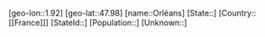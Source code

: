 ﻿---
location: [47.98,1.92]
type: City
tags:
- geo/City


SpocWebEntityId: 33137
isDeleted: false
confidential: public

---
[geo-lon::1.92]
[geo-lat::47.98]
[name::Orléans]
[State::]
[Country::[[France]]]
[StateId::]
[Population::]
[Unknown::]

